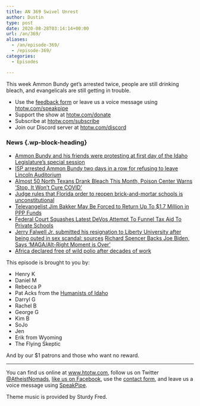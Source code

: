 ```yaml
---
title: AN 369 Swivel Unrest
author: Dustin
type: post
date: 2020-08-28T03:14:14+00:00
url: /an/369/
aliases:
  - /an/episode-369/
  - /episode-369/
categories:
  - Episodes

---
```

<div id="buzzsprout-player-10552740"></div><script src="https://www.buzzsprout.com/1983601/10552740-369-swivel-unrest.js?container_id=buzzsprout-player-10552740&player=small" type="text/javascript" charset="utf-8"></script>

This week Ammon Bundy get’s arrested twice, people are still drinking bleach, and evangelicals are still getting in trouble.

<!--more-->

  * Use the [feedback form](https://htotw.com/contact) or leave us a voice message using <a href="https://htotw.com/speakpipe" target="_blank" rel="noreferrer noopener">htotw.com/speakpipe</a>
  * Support the show at <a href="https://htotw.com/donate" target="_blank" rel="noreferrer noopener">htotw.com/donate</a>
  * Subscribe at <a href="https://htotw.com/subscribe" target="_blank" rel="noreferrer noopener">htotw.com/subscribe</a>
  * Join our Discord server at <a href="https://htotw.com/discord" target="_blank" rel="noreferrer noopener">htotw.com/discord</a>

### News {.wp-block-heading}

  * [Ammon Bundy and his friends were protesting at first day of the Idaho Legislature’s special session][2]
  * [ISP arrested Ammon Bundy two days in a row for refusing to leave Lincoln Auditorium][3]
  * [Almost 50 North Texans Drank Bleach This Month, Poison Center Warns ‘Stop, It Won’t Cure COVID’][4]
  * [Judge rules that Florida order to reopen brick-and-mortar schools is unconstitutional][5]
  * [Televangelist Jim Bakker May Be Forced to Return Up To $1.7 Million in PPP Funds][6]
  * [Federal Court Squashes Latest DeVos Attempt To Funnel Tax Aid To Private Schools][7]
  * [Jerry Falwell Jr. submitted his resignation to Liberty University after being outed in sex scandal: sources][8] [Richard Spencer Backs Joe Biden, Says ‘MAGA/Alt-Right Moment is Over’][9]
  * [Africa declared free of wild polio after decades of work][10]

This episode is brought to you by:

  * Henry K
  * Daniel M
  * Rebecca P
  * Pat Acks from the <a href="https://www.humanistsofidaho.org" target="_blank" rel="noreferrer noopener">Humanists of Idaho</a>
  * Darryl G
  * Rachel B
  * George G
  * Kim B
  * SoJo
  * Jen
  * Erik from Wyoming
  * The Flying Skeptic

And by our $1 patrons and those who want no reward.

<hr class="wp-block-separator" />

You can find us online at <a href="https://www.htotw.com/" target="_blank" rel="noreferrer noopener">www.htotw.com</a>, follow us on Twitter <a href="https://htotw.com/twitter" target="_blank" rel="noreferrer noopener">@AtheistNomads</a>, <a href="https://htotw.com/facebook" target="_blank" rel="noreferrer noopener">like us on Facebook</a>, use the [contact form](https://htotw.com/contact), and leave us a voice message using <a href="https://htotw.com/speakpipe" target="_blank" rel="noreferrer noopener">SpeakPipe</a>.

Theme music is provided by Sturdy Fred.

 [2]: https://www.ktvb.com/article/news/local/capitol-watch/special-session-chaos-protests-idaho-pandemic-election-limited-liability/277-189811da-311d-461a-bf89-d2f5e56035a6
 [3]: https://www.idahopress.com/eyeonboise/isp-appears-to-have-detained-ammon-bundy-after-he-wouldnt-leave-lincoln-auditorium/article_353bd183-b265-54d7-9bce-c34bad62b530.html
 [4]: https://dfw.cbslocal.com/2020/08/24/almost-50-north-texans-drank-bleach-this-month-poison-center-warns-stop-it-wont-cure-covid/
 [5]: https://wsvn.com/news/local/judge-rules-that-florida-order-to-reopen-brick-and-mortar-schools-is-unconstitutional/
 [6]: https://friendlyatheist.patheos.com/2020/08/25/televangelist-jim-bakker-may-be-forced-to-return-up-to-1-7-million-in-ppp-funds/
 [7]: https://www.au.org/blogs/devos-pandemic-aid
 [8]: https://www.rawstory.com/2020/08/jerry-falwell-jr-submitted-his-resignation-to-liberty-university-after-being-outted-in-scandal-sources/
 [9]: https://www.newsweek.com/richard-spencer-joe-biden-trump-maga-1527141
 [10]: https://www.theguardian.com/global-development/2020/aug/25/africa-to-be-declared-free-of-wild-polio-after-decades-of-work